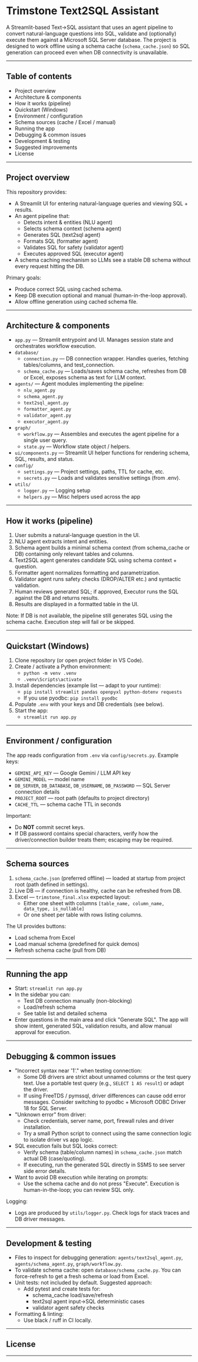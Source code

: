 # Trimstone Text2SQL Assistant

A Streamlit-based Text→SQL assistant that uses an agent pipeline to convert natural-language questions into SQL, validate and (optionally) execute them against a Microsoft SQL Server database. The project is designed to work offline using a schema cache (`schema_cache.json`) so SQL generation can proceed even when DB connectivity is unavailable.

---

## Table of contents
- Project overview
- Architecture & components
- How it works (pipeline)
- Quickstart (Windows)
- Environment / configuration
- Schema sources (cache / Excel / manual)
- Running the app
- Debugging & common issues
- Development & testing
- Suggested improvements
- License

---

## Project overview
This repository provides:
- A Streamlit UI for entering natural-language queries and viewing SQL + results.
- An agent pipeline that:
  - Detects intent & entities (NLU agent)
  - Selects schema context (schema agent)
  - Generates SQL (text2sql agent)
  - Formats SQL (formatter agent)
  - Validates SQL for safety (validator agent)
  - Executes approved SQL (executor agent)
- A schema caching mechanism so LLMs see a stable DB schema without every request hitting the DB.

Primary goals:
- Produce correct SQL using cached schema.
- Keep DB execution optional and manual (human-in-the-loop approval).
- Allow offline generation using cached schema file.

---

## Architecture & components
- `app.py` — Streamlit entrypoint and UI. Manages session state and orchestrates workflow execution.
- `database/`
  - `connection.py` — DB connection wrapper. Handles queries, fetching tables/columns, and test_connection.
  - `schema_cache.py` — Loads/saves schema cache, refreshes from DB or Excel, exposes schema as text for LLM context.
- `agents/` — Agent modules implementing the pipeline:
  - `nlu_agent.py`
  - `schema_agent.py`
  - `text2sql_agent.py`
  - `formatter_agent.py`
  - `validator_agent.py`
  - `executor_agent.py`
- `graph/`
  - `workflow.py` — Assembles and executes the agent pipeline for a single user query.
  - `state.py` — Workflow state object / helpers.
- `ui/components.py` — Streamlit UI helper functions for rendering schema, SQL, results, and status.
- `config/`
  - `settings.py` — Project settings, paths, TTL for cache, etc.
  - `secrets.py` — Loads and validates sensitive settings (from .env).
- `utils/`
  - `logger.py` — Logging setup
  - `helpers.py` — Misc helpers used across the app

---

## How it works (pipeline)
1. User submits a natural-language question in the UI.
2. NLU agent extracts intent and entities.
3. Schema agent builds a minimal schema context (from schema_cache or DB) containing only relevant tables and columns.
4. Text2SQL agent generates candidate SQL using schema context + question.
5. Formatter agent normalizes formatting and parametrization.
6. Validator agent runs safety checks (DROP/ALTER etc.) and syntactic validation.
7. Human reviews generated SQL; if approved, Executor runs the SQL against the DB and returns results.
8. Results are displayed in a formatted table in the UI.

Note: If DB is not available, the pipeline still generates SQL using the schema cache. Execution step will fail or be skipped.

---

## Quickstart (Windows)
1. Clone repository (or open project folder in VS Code).
2. Create / activate a Python environment:
   - `python -m venv .venv`
   - `.venv\Scripts\activate`
3. Install dependencies (example list — adapt to your runtime):
   - `pip install streamlit pandas openpyxl python-dotenv requests`
   - If you use pyodbc: `pip install pyodbc`
4. Populate `.env` with your keys and DB credentials (see below).
5. Start the app:
   - `streamlit run app.py`

---

## Environment / configuration
The app reads configuration from `.env` via `config/secrets.py`. Example keys:
- `GEMINI_API_KEY` — Google Gemini / LLM API key
- `GEMINI_MODEL` — model name
- `DB_SERVER`, `DB_DATABASE`, `DB_USERNAME`, `DB_PASSWORD` — SQL Server connection details
- `PROJECT_ROOT` — root path (defaults to project directory)
- `CACHE_TTL` — schema cache TTL in seconds

Important:
- Do **NOT** commit secret keys.
- If DB password contains special characters, verify how the driver/connection builder treats them; escaping may be required.

---

## Schema sources
1. `schema_cache.json` (preferred offline) — loaded at startup from project root (path defined in settings).
2. Live DB — if connection is healthy, cache can be refreshed from DB.
3. Excel — `trimstone_final.xlsx` expected layout:
   - Either one sheet with columns `[table_name, column_name, data_type, is_nullable]`
   - Or one sheet per table with rows listing columns.

The UI provides buttons:
- Load schema from Excel
- Load manual schema (predefined for quick demos)
- Refresh schema cache (pull from DB)

---

## Running the app
- Start: `streamlit run app.py`
- In the sidebar you can:
  - Test DB connection manually (non-blocking)
  - Load/refresh schema
  - See table list and detailed schema
- Enter questions in the main area and click "Generate SQL". The app will show intent, generated SQL, validation results, and allow manual approval for execution.

---

## Debugging & common issues
- "Incorrect syntax near '1'." when testing connection:
  - Some DB drivers are strict about unnamed columns or the test query text. Use a portable test query (e.g., `SELECT 1 AS result`) or adapt the driver.
  - If using FreeTDS / pymssql, driver differences can cause odd error messages. Consider switching to pyodbc + Microsoft ODBC Driver 18 for SQL Server.
- "Unknown error" from driver:
  - Check credentials, server name, port, firewall rules and driver installation.
  - Try a small Python script to connect using the same connection logic to isolate driver vs app logic.
- SQL execution fails but SQL looks correct:
  - Verify schema (table/column names) in `schema_cache.json` match actual DB (case/quoting).
  - If executing, run the generated SQL directly in SSMS to see server side error details.
- Want to avoid DB execution while iterating on prompts:
  - Use the schema cache and do not press "Execute". Execution is human-in-the-loop; you can review SQL only.

Logging:
- Logs are produced by `utils/logger.py`. Check logs for stack traces and DB driver messages.

---

## Development & testing
- Files to inspect for debugging generation: `agents/text2sql_agent.py`, `agents/schema_agent.py`, `graph/workflow.py`.
- To validate schema cache: open `database/schema_cache.py`. You can force-refresh to get a fresh schema or load from Excel.
- Unit tests: not included by default. Suggested approach:
  - Add pytest and create tests for:
    - schema_cache load/save/refresh
    - text2sql agent input→SQL deterministic cases
    - validator agent safety checks
- Formatting & linting:
  - Use black / ruff in CI locally.


---

## License

---

